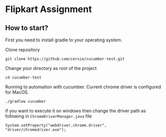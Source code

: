 # Flipkart Assignment

How to start?
------------
First you need to install gradle to your operating system.

Clone repository
````
git clone https://github.com/cersie/cucumber-test.git
````

Change your directory as root of the project
````
cd cucumber-test
````

Running to automation with cucumber. Current chrome driver is configured for MacOS.
````
./gradlew cucumber
````

if you want to execute it on windows then change the driver path as following in `ChromeDriverManager.java` file

```
System.setProperty("webdriver.chrome.driver", "driver/chromedriver.exe");
```
